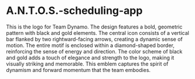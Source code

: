 # A.N.T.O.S.-scheduling-app

This is the logo for Team Dynamo. The design features a bold, geometric pattern with black and gold elements. The central icon consists of a vertical bar flanked by two rightward-facing arrows, creating a dynamic sense of motion. The entire motif is enclosed within a diamond-shaped border, reinforcing the sense of energy and direction. The color scheme of black and gold adds a touch of elegance and strength to the logo, making it visually striking and memorable. This emblem captures the spirit of dynamism and forward momentum that the team embodies.
